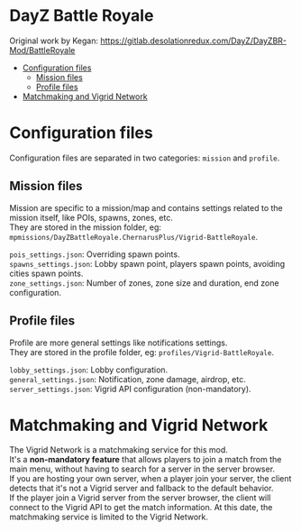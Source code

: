 # DayZ Battle Royale

Original work by Kegan: https://gitlab.desolationredux.com/DayZ/DayZBR-Mod/BattleRoyale

<!-- ToC generator: https://luciopaiva.com/markdown-toc/ -->

- [Configuration files](#configuration-files)
    - [Mission files](#mission-files)
    - [Profile files](#profile-files)
- [Matchmaking and Vigrid Network](#matchmaking-and-vigrid-network)

# Configuration files

Configuration files are separated in two categories: `mission` and `profile`.

## Mission files

Mission are specific to a mission/map and contains settings related to the mission itself, like POIs, spawns, zones, etc.  
They are stored in the mission folder, eg: `mpmissions/DayZBattleRoyale.ChernarusPlus/Vigrid-BattleRoyale`.

`pois_settings.json`: Overriding spawn points.  
`spawns_settings.json`: Lobby spawn point, players spawn points, avoiding cities spawn points.  
`zone_settings.json`: Number of zones, zone size and duration, end zone configuration.

## Profile files

Profile are more general settings like notifications settings.  
They are stored in the profile folder, eg: `profiles/Vigrid-BattleRoyale`.

`lobby_settings.json`: Lobby configuration.  
`general_settings.json`: Notification, zone damage, airdrop, etc.  
`server_settings.json`: Vigrid API configuration (non-mandatory).

# Matchmaking and Vigrid Network

The Vigrid Network is a matchmaking service for this mod.  
It's a **non-mandatory feature** that allows players to join a match from the main menu, without having to search for a server in the server browser.  
If you are hosting your own server, when a player join your server, the client detects that it's not a Vigrid server and fallback to the default behavior.  
If the player join a Vigrid server from the server browser, the client will connect to the Vigrid API to get the match information.
At this date, the matchmaking service is limited to the Vigrid Network.

